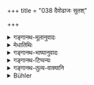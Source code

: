 +++
title = "038 दैवोढाजः सुतश्"

+++

<details><summary>गङ्गानथ-मूलानुवादः</summary>

The son born of the wife married by the Daiva form (absolves from sin) seven ancestors and seven des cendants; the son born of the wife married by the Ārṣa form three of each; and the son born of the wife married by the Prājāpatya form six of each.—(38)
</details>

<details><summary>मेधातिथिः</summary>

दैवेन विधिनोढा **दैवोढा** । तस्यां जातो **दैवोढाजः** । **सुतः** पुत्रः । **कः** प्रजापतिः । स देवता यस्य विवाहस्य स **कायः** । संस्कारकर्मणि ग्रहणलक्षणे ऽसत्य् एव देवतासंबन्धे प्रजापतेर् देवतात्वम् अध्यारोप्यते भक्त्या । यद् अपि तत्र प्राजापत्यो यागो ऽस्ति स तु विवाहसाधारणः न कायव्यपदेशे कारणम् । आसुरादिषु च न काचिद् गतिः स्यात् । न ह्य् आसुरेभ्यो विवाहेभ्यो यागो ऽस्ति । **कायोढज** इति ह्रस्वत्वं "ङ्यापोः संज्ञाछन्दसोर् बहुलम्" इति (पाण् ६.३.६३) ।

- <u>ननु</u> च यद् यन् न्यूनफलं तत् तत् पश्चान् निर्दिष्टम् । तत्रार्षस्य प्राजापत्यात् पश्चाद् अभिधानं युक्तम् । 

- <u>अस्त्य्</u> अत्र कारणं येनाधिकफलस्य प्राजापत्यस्य पश्चान् निर्देशः । "पञ्चानां तु त्रयो धर्म्याः" (म्ध् ३.२५) इत्य् अत्र प्राजापत्यस्य ग्रहणम् इष्यते, इतरथार्षस्य स्यात् ॥ ३.३८ ॥
</details>

<details><summary>गङ्गानथ-भाष्यानुवादः</summary>

The girl wedded by the *Daiva* form of marriage is called ‘*the wife married by the Daiva* *form*:’ and the son born of her.

\[In the term ‘*Kāya*’\] ‘*ka*’ stands for Prajāpati; and that marriage of which he is the presiding deity is ‘*Kāya*.’ In reality, marriage is a sacramental rite consisting in the ‘taking’ (of the girl’s hand), and there is no connection with any deity; still Prajāpati is called its ‘deity’ only figuratively. Though it is true that there are offerings made to Prajāpati during the marriage-rites, yet, since such offerings are common to all the preceding forms of marriage also, -they cannot form the ground for the name ‘*Prājāpatya*’ being given to any particular form. Further, such an explanation (of the name being based upon the presiding deity) would not be available at all in the case of the names ‘*Āsura*’ and the rest: as at no marriage-rite are any offerings made to the *Āsura* and others.

The short vowel in ‘*ḍha*,’ in the term ‘*Kāyoḍhaja*,’ is in accordance with Pāṇini 6. 3.63 (where much latitude is allowed in the case of the final vowels of feminine endings).

“In the Text it is found that the marriage-form with inferior results has been mentioned after that with superior results; so that the ‘*Ārṣa*’ should have been mentioned after the ‘*Prājāpatya*’ (in verse 25).”

There is a special reason why the ‘*Prājāpatya* though with superior results, has been mentioned last. In verse 25 above, it has been declared that ‘of the five three are lawful, etc., etc.,’ when the ‘*Prājāpatya*’ is meant to be included (among those permitted for the
*Kṣatriya*); while if the ‘*Ārṣa*’ were mentioned after the
‘*Prājāpatya*’ (on the ground of the inferior results of the former), then it would be the ‘*Ārṣa*’ that would become included (among those sanctioned for the ‘*Kṣatriya*’).—(38)
</details>

<details><summary>गङ्गानथ-टिप्पन्यः</summary>

This verse is quoted in *Parāśaramādhava* (Ācāra, p. 487);—the first
half is quoted in *Vīramitrodaya* (Saṃskāra, p. 863), where the term
‘*daivoḍhāja*’ is explained as ‘one born of a wife married in the Daiva
form’; and it is added that the phrase ‘*ātmānañca*’ of the preceding
verse has to be construed here also;—in *Hemādri* (Dāna, p. 683);—and in
*Smṛticandrikā* (Saṃskāra, p. 228), which explains ‘*Kāya*’ as the
Prājāpatya.’
</details>

<details><summary>गङ्गानथ-तुल्य-वाक्यानि</summary>

*Gautama* (4.29-32).—‘Three generations are purified by the *Ārṣa*, ten
by the *Daiva*, and ten by the Prājāpatya.’

*Viṣṇu* (24.30-32).—‘The son of the wife married in the *Daiva* form
purifies fourteen generations; that of one married in the Ārṣa form,
seven; that of one married in the Prājāpatya form, four.’

*Yājñavalkya* (1.59-60).—‘The son born of the first (*i.e*., Daiva) form
of marriage purifies fourteen generations, and that born of the second,
Ārṣa form, six; that born of the Prājāpatya purifies six generations,
along with oneself.’

*Āśvalāyana-Gṛhyasūtra* (16.1).—‘The Daiva purifies ten past and ten
future generations on both sides; the Prājāpatya purifies eight past and
eight future generations on both sides; the Ārṣa purifies seven past and
seven future generations on both sides.’

*Shannaka* (Vīramitrodaya-Saṃskāra, pp. 863 and 864).—‘The son born of a
girl married by the Daiva form purifies ten past and ten future
generations on the father’s and on the mother’s side. The son born of
the girl married by the Ārṣa form purifies seven past and seven future
generations on the father’s and on the mother’s side. The son born of
the girl married by the Prājāpatya form purifies eight past and eight
future generations on both sides.’

*Śaṅkha-Likhita* (Vīramitrodaya-Saṃskāra, p. 865).—‘The Prājāpatya-born
purifies seven generations below and seven above, and also oneself; the
Ārṣa-born, five; and the Daiva-born, three.’
</details>

<details><summary>Bühler</summary>

038	The son born of a wife, wedded according to the Daiva rite, likewise (saves) seven ancestors and seven descendants, the son of a wife married by the Arsha rite three (in the ascending and descending lines), and the son of a wife married by the rite of Ka (Pragapati) six (in either line).
</details>
